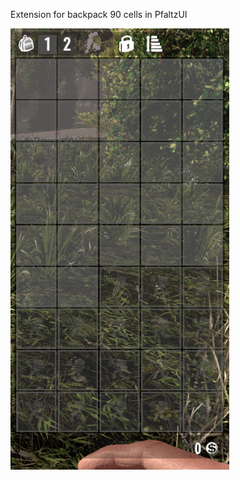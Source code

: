 Extension for backpack 90 cells in PfaltzUI
<p align="left">
  <img src="preview.png" width="350" title="Backpack 90">
</p>
